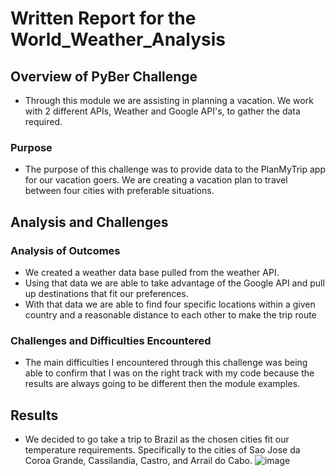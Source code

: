 # Written Report for the World_Weather_Analysis

## Overview of PyBer Challenge 

- Through this module we are assisting in planning a vacation. We work with 2 different APIs, Weather and Google API's, to gather the data required. 

### Purpose

- The purpose of this challenge was to provide data to the PlanMyTrip app for our vacation goers. We are creating a vacation plan to travel between four cities with preferable situations. 

## Analysis and Challenges

### Analysis of Outcomes 

- We created a weather data base pulled from the weather API.
- Using that data we are able to take advantage of the Google API and pull up destinations that fit our preferences. 
- With that data we are able to find four specific locations within a given country and a reasonable distance to each other to make the trip route 

### Challenges and Difficulties Encountered

- The main difficulties I encountered through this challenge was being able to confirm that I was on the right track with my code because the results are always going to be different then the module examples. 

## Results

- We decided to go take a trip to Brazil as the chosen cities fit our temperature requirements. Specifically to the cities of Sao Jose da Coroa Grande, Cassilandia, Castro, and Arrail do Cabo. 
![image](https://user-images.githubusercontent.com/92435456/145754102-1d5c3a9d-116a-4bda-8cbd-4535aaaa1f0e.png)

